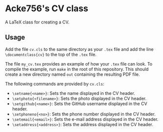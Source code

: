 # Acke756's CV class

A LaTeX class for creating a CV.

## Usage

Add the file `cv.cls` to the same directory as your `.tex` file and add the line
`\documentclass{cv}` to the top of the `.tex` file.

The file `my_cv.tex` provides an example of how your `.tex` file can look. To
compile the example, run `make` in the root of this repository. This should
create a new directory named `out` containing the resulting PDF file.

The following commands are provided by `cv.cls`:
- `\setname{<name>}`: Sets the name displayed in the CV header.
- `\setphoto{<filename>}`: Sets the photo displayed in the CV header.
- `\setgithub{<name>}`: Sets the GitHub username displayed in the CV header.
- `\setphoneno{<no>}`: Sets the phone number displayed in the CV header.
- `\setemail{<email>}`: Sets the e-mail address displayed in the CV header.
- `\setaddress{<address>}`: Sets the address displayed in the CV header.
